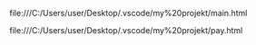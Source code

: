 file:///C:/Users/user/Desktop/.vscode/my%20projekt/main.html


file:///C:/Users/user/Desktop/.vscode/my%20projekt/pay.html
